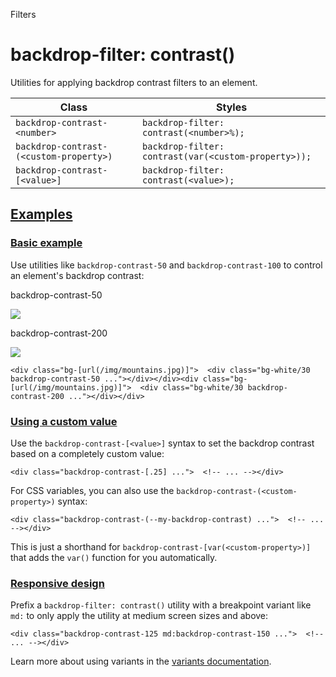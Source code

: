 <!--$-->

<!--/$-->

Filters

# backdrop-filter: contrast()

Utilities for applying backdrop contrast filters to an element.

| Class                                   | Styles                                               |
| --------------------------------------- | ---------------------------------------------------- |
| `backdrop-contrast-<number>`            | `backdrop-filter: contrast(<number>%);`              |
| `backdrop-contrast-(<custom-property>)` | `backdrop-filter: contrast(var(<custom-property>));` |
| `backdrop-contrast-[<value>]`           | `backdrop-filter: contrast(<value>);`                |

## [Examples](#examples)

### [Basic example](#basic-example)

Use utilities like `backdrop-contrast-50` and `backdrop-contrast-100` to control an element's backdrop contrast:

backdrop-contrast-50

![](https://images.unsplash.com/photo-1554629947-334ff61d85dc?ixid=MnwxMjA3fDB8MHxwaG90by1wYWdlfHx8fGVufDB8fHx8\&ixlib=rb-1.2.1\&auto=format\&fit=crop\&w=1000\&h=1000\&q=90)

backdrop-contrast-200

![](https://images.unsplash.com/photo-1554629947-334ff61d85dc?ixid=MnwxMjA3fDB8MHxwaG90by1wYWdlfHx8fGVufDB8fHx8\&ixlib=rb-1.2.1\&auto=format\&fit=crop\&w=1000\&h=1000\&q=90)

```
<div class="bg-[url(/img/mountains.jpg)]">  <div class="bg-white/30 backdrop-contrast-50 ..."></div></div><div class="bg-[url(/img/mountains.jpg)]">  <div class="bg-white/30 backdrop-contrast-200 ..."></div></div>
```

### [Using a custom value](#using-a-custom-value)

Use the<!-- --> `backdrop-contrast-[<value>]` <!-- -->syntax<!-- --> <!-- -->to set the <!-- -->backdrop contrast<!-- --> based on a completely custom value:

```
<div class="backdrop-contrast-[.25] ...">  <!-- ... --></div>
```

For CSS variables, you can also use the<!-- --> `backdrop-contrast-(<custom-property>)` <!-- -->syntax:

```
<div class="backdrop-contrast-(--my-backdrop-contrast) ...">  <!-- ... --></div>
```

This is just a shorthand for<!-- --> `backdrop-contrast-[var(<custom-property>)]` <!-- -->that adds the `var()` function for you automatically.

### [Responsive design](#responsive-design)

Prefix <!-- -->a<!-- --> `backdrop-filter: contrast()` utility<!-- --> <!-- -->with a breakpoint variant like `md:` to only apply the utility at <!-- -->medium<!-- --> <!-- -->screen sizes and above:

```
<div class="backdrop-contrast-125 md:backdrop-contrast-150 ...">  <!-- ... --></div>
```

Learn more about using variants in the [variants documentation](/docs/hover-focus-and-other-states).

<!--$-->

<!--/$-->
